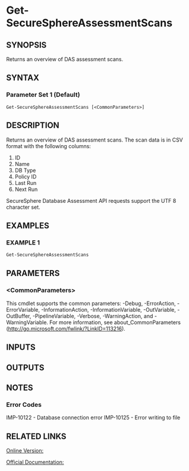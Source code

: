 ﻿# Get-SecureSphereAssessmentScans

## SYNOPSIS
Returns an overview of DAS assessment scans.

## SYNTAX

### Parameter Set 1 (Default)
```
Get-SecureSphereAssessmentScans [<CommonParameters>]
```

## DESCRIPTION
Returns an overview of DAS assessment scans. The scan data is in CSV format with the following columns:
1. ID
2. Name
3. DB Type
4. Policy ID
5. Last Run
6. Next Run

SecureSphere Database Assessment API requests support the UTF 8 character set.

## EXAMPLES

### EXAMPLE 1

```powershell
Get-SecureSphereAssessmentScans
```

## PARAMETERS

### \<CommonParameters\>
This cmdlet supports the common parameters: -Debug, -ErrorAction, -ErrorVariable, -InformationAction, -InformationVariable, -OutVariable, -OutBuffer, -PipelineVariable, -Verbose, -WarningAction, and -WarningVariable. For more information, see about_CommonParameters (http://go.microsoft.com/fwlink/?LinkID=113216).

## INPUTS

## OUTPUTS

## NOTES

### Error Codes
IMP-10122 - Database connection error
IMP-10125 - Error writing to file

## RELATED LINKS

[Online Version:](https://github.com/akshinmustafayev/Documentation/MD)

[Official Documentation:](https://docs.imperva.com/bundle/v13.6-api-reference-guide/page/61719.htm)



